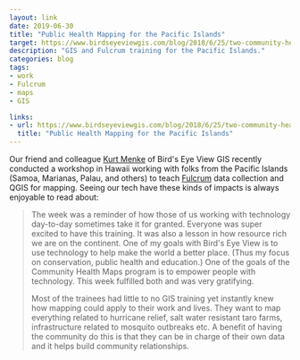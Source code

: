 ```yaml
---
layout: link
date: 2019-06-30
title: "Public Health Mapping for the Pacific Islands"
target: https://www.birdseyeviewgis.com/blog/2018/6/25/two-community-health-maps-workshops-at-the-astho-summit-on-climate-and-health
description: "GIS and Fulcrum training for the Pacific Islands."
categories: blog
tags:
- work
- Fulcrum
- maps
- GIS

links:
- url: https://www.birdseyeviewgis.com/blog/2018/6/25/two-community-health-maps-workshops-at-the-astho-summit-on-climate-and-health
  title: "Public Health Mapping for the Pacific Islands"
---
```


Our friend and colleague [Kurt Menke](https://twitter.com/geomenke "Kurt Menke") of Bird's Eye View GIS recently conducted a workshop in Hawaii working with folks from the Pacific Islands (Samoa, Marianas, Palau, and others) to teach [Fulcrum](https://www.fulcrumapp.com/ "Fulcrum") data collection and QGIS for mapping. Seeing our tech have these kinds of impacts is always enjoyable to read about:

> The week was a reminder of how those of us working with technology day-to-day sometimes take it for granted. Everyone was super excited to have this training. It was also a lesson in how resource rich we are on the continent. One of my goals with Bird's Eye View is to use technology to help make the world a better place. (Thus my focus on conservation, public health and education.) One of the goals of the Community Health Maps program is to empower people with technology. This week fulfilled both and was very gratifying.
>
> Most of the trainees had little to no GIS training yet instantly knew how mapping could apply to their work and lives. They want to map everything related to hurricane relief, salt water resistant taro farms, infrastructure related to mosquito outbreaks etc. A benefit of having the community do this is that they can be in charge of their own data and it helps build community relationships.
